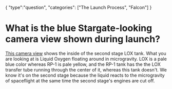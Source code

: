 {
    "type":"question",
    "categories": ["The Launch Process", "Falcon"]
}

# What is the blue Stargate-looking camera view shown during launch?

[This camera view](https://i.imgur.com/WRp2ujX.gifv) shows the inside of the second stage LOX tank. What you are looking at is Liquid Oxygen floating around in microgravity. LOX is a pale blue color whereas RP-1 is pale yellow, and the RP-1 tank has the the LOX transfer tube running through the center of it, whereas this tank doesn't. We know it's on the second stage because the liquid reacts to the microgravity of spaceflight at the same time the second stage's engines are cut off.
